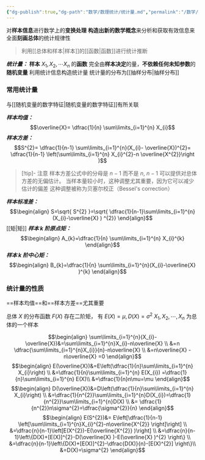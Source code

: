 ```yaml
---
{"dg-publish":true,"dg-path":"数学/数理统计/统计量.md","permalink":"/数学/数理统计/统计量/","dgPassFrontmatter":true,"noteIcon":"","created":"2024-05-21T15:20:28.636+08:00","updated":"2024-06-01T17:09:50.431+08:00"}
---
```


对**样本信息**进行数学上的**变换处理**
**构造出新的数学概念**来分析和获取有效信息来全面**刻画总体**的统计规律性
>利用[[总体和样本\|样本]]的[[函数\|函数]]进行统计推断

***统计量：***
**样本** $X_{1},X_{2},\cdots X_{n}$ 的**函数**
完全由**样本决定**的量，**不依赖任何未知参数**的**随机变量**
	利用统计信息构造统计量
	统计量的分布为[[抽样分布\|抽样分布]]

### 常用统计量
与[[随机变量的数字特征\|随机变量的数字特征]]有所关联

***样本均值：***
$$\overline{X}= \dfrac{1}{n} \sum\limits_{i=1}^{n} X_{i}$$
***样本方差：***
$$S^{2}= \dfrac{1}{n-1} \sum\limits_{i=1}^{n}(X_{i}- \overline{X})^{2}= \dfrac{1}{n-1} \left(\sum\limits_{i=1}^{n} X_{i}^{2}-n \overline{X^{2}}\right )$$

>[!tip]- 注意 
>样本方差公式中的分母是 $n−1$ 而不是 $n$,
> $n−1$ 可以提供对总体方差的无偏估计。
>当样本量较小时，这种调整尤其重要，因为它可以减少估计的偏差
>这种调整被称为贝塞尔校正（Bessel's correction）

***样本标准差：***
$$\begin{align}
S=\sqrt{ S^{2} }=\sqrt{ \dfrac{1}{n-1}\sum\limits_{i=1}^{n}(X_{i}-\overline{X}  ) ^{2}}
\end{align}$$
[[矩\|矩]]
***样本 k 阶原点矩：***
$$\begin{align}
A_{k}=\dfrac{1}{n} \sum\limits_{i=1}^{n} X_{i}^{k}
\end{align}$$
***样本 k 阶中心矩：***
$$\begin{align}
B_{k}=\dfrac{1}{n} \sum\limits_{i=1}^{n}(X_{i}-\overline{X}  )^{k}
\end{align}$$

### 统计量的性质
==样本均值==和==样本方差==尤其重要

总体 $X$ 的分布函数 $F(X)$ 存在二阶矩， 有 $E(X)=\mu,D(X)=\sigma^{2}$
$X_{1},X_{2},\cdots,X_{n}$ 为总体的一个样本

$$\begin{align}
\sum\limits_{i=1}^{n}(X_{i}-\overline{X})&=\sum\limits_{i=1}^{n}X_{i}-n\overline{X}   \\
&=n \dfrac{\sum\limits_{i=1}^{n}X_{i}}{n}-n\overline{X}   \\
&=n\overline{X}  -n\overline{X}  =0
\end{align}$$
$$\begin{align}
E(\overline{X})&=E\left(\dfrac{1}{n}\sum\limits_{i=1}^{n} X_{i}\right) \\
&=\dfrac{1}{n}\sum\limits_{i=1}^{n} E(X_{i}) =\dfrac{1}{n}\sum\limits_{i=1}^{n} E(X)\\
&=\dfrac{1}{n}n\mu=\mu
\end{align}$$
$$\begin{align}
D(\overline{X})&=D\left(\dfrac{1}{n}\sum\limits_{i=1}^{n} X_{i}\right) \\
&=\dfrac{1}{n^{2}}\sum\limits_{i=1}^{n}D(X_{i})=\dfrac{1}{n^{2}}\sum\limits_{i=1}^{n}D(X) \\
&= \dfrac{1}{n^{2}}n\sigma^{2}=\dfrac{\sigma^{2}}{n}
\end{align}$$
$$\begin{align}
E(S^{2})&= E\left[\dfrac{1}{n-1} \left[\sum\limits_{i=1}^{n}X_{i}^{2}-n\overline{X^{2}}  \right]\right] \\
&=\dfrac{n}{n-1}\left[E(X^{2})-E(\overline{X^{2}}  )\right] \\
&=\dfrac{n}{n-1}\left\{D(X)+[E(X)]^{2}-D(\overline{X}  )-E(\overline{X}  )^{2} \right\} \\
&=\dfrac{n}{n-1}\left\{D(X)+[E(X)]^{2}-\dfrac{D(X)}{n}-[E(X)^{2}] \right\}\\
&=D(X)=\sigma^{2}
\end{align}$$


